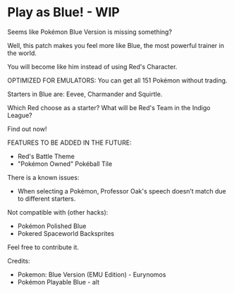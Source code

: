 # Play as Blue! - WIP
Seems like Pokémon Blue Version is missing something?

Well, this patch makes you feel more like Blue, the most powerful trainer in the world.

You will become like him instead of using Red's Character.

OPTIMIZED FOR EMULATORS: You can get all 151 Pokémon without trading.

Starters in Blue are: Eevee, Charmander and Squirtle.

Which Red choose as a starter? What will be Red's Team in the Indigo League?

Find out now!

FEATURES TO BE ADDED IN THE FUTURE:
- Red's Battle Theme
- "Pokémon Owned" Pokéball Tile

There is a known issues:
- When selecting a Pokémon, Professor Oak's speech doesn’t match due to different starters.

Not compatible with (other hacks):
- Pokémon Polished Blue
- Pokered Spaceworld Backsprites 

Feel free to contribute it.

Credits:
- Pokemon: Blue Version (EMU Edition) - Eurynomos
- Pokémon Playable Blue - alt
